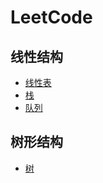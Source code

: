 # LeetCode

## 线性结构

* [线性表](./线性表/README.md)
* [栈](./栈/README.md)
* [队列](./队列/README.md)

## 树形结构

* [树](./树/README.md)
